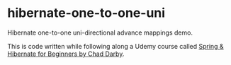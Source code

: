 # hibernate-one-to-one-uni
Hibernate one-to-one uni-directional advance mappings demo.

This is code written while following along a Udemy course called [Spring & Hibernate for Beginners by Chad Darby](https://www.udemy.com/share/1000qY/).
